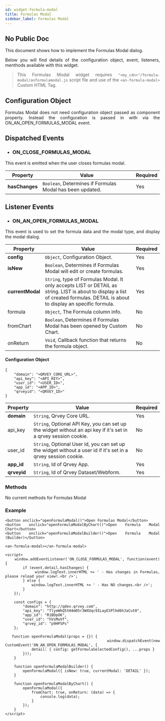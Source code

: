 ```yaml
---
id: widget-formula-modal
title: Formulas Modal
sidebar_label: Formulas Modal
---
```


## No Public Doc

<div style="text-align: justify">

This document shows how to implement the Formulas Modal dialog.

Below you will find details of the configuration object, event, listeners, menthods available with this widget.

> This Formulas Modal widget requires `"<my_cdn>"/formula-modal/anformulamodal.js` script file and use of the `<an-formula-modal>` Custom HTML Tag.



## Configuration Object

Formulas Modal does not need configuration object passed as component property. Instead the configuration is passed in with via the ON_AN_OPEN_FORMULAS_MODAL event.



## Dispatched Events

* ### ON\_CLOSE\_FORMULAS\_MODAL

This event is emitted when the user closes formulas modal.

| **Property** | **Value** | **Required** |
| --- | --- | --- |
| **hasChanges** | `Boolean`, Determines if Formulas Modal has been updated. | Yes |



## Listener Events

* ### ON\_AN\_OPEN\_FORMULAS\_MODAL

This event is used to set the formula data and the modal type, and display the modal dialog.

| **Property** | **Value** | **Required** |
| --- | --- | --- |
| **config** | `Object`, Configuration Object. | Yes |
| **isNew** | `Boolean`, Determines if Formulas Modal will edit or create formulas. | Yes |
| **currentModal** | `String`, type of Formulas Modal. It only accepts LIST or DETAIL as string. LIST is about to display a list of created formulas. DETAIL is about to display an specific formula. | Yes |
| formula | `Object`, The Formula column info. | No |
| fromChart | `Boolean`, Determines if Formulas Modal has been opened by Custom Chart. | No |
| onReturn | `Void`, Callback function that returns the formula object. | No |


#### Configuration Object
```
{
    "domain": "<QRVEY_CORE_URL>",
    "api_key": "<API_KEY>",
    "user_id": "<USER_ID>",
    "app_id": "<APP_ID>",
    "qrveyid": "<QRVEY_ID>"
}
```

| **Property** | **Value** | **Required** |
| --- | --- | --- |
| **domain** | `String`, Qrvey Core URL. | Yes |
| api_key | `String`, Optional API Key, you can set up the widget without an api key if it&#39;s set in a qrvey session cookie. | No |
| user_id | `String`, Optional User id, you can set up the widget without a user id if it&#39;s set in a qrvey session cookie. | No  |
| **app_id** | `String`, Id of Qrvey App. | Yes |
| **qrveyid** | `String`, Id of Qrvey Dataset/Webform. | Yes |


### Methods

No current methods for Formulas Modal



### Example

```
<button onclick="openFormulaModal()">Open Formulas Modal</button>
<button onclick="openFormulaModalByChart()">Open Formula Modal Chart</button>
<button onclick="openFormulaModalBuilder()">Open Formula Modal (Builder)</button>

<an-formula-modal></an-formula-modal>

<script>
    window.addEventListener('ON_CLOSE_FORMULAS_MODAL', function(event) {
        if (event.detail.hasChanges) {
            window.logText.innerHTML += ' - Has changes in Formulas, please reload your view!.<br />';
        } else {
            window.logText.innerHTML += ' - Has NO changes.<br />';
        }
    });

    const configs = {
        "domain": "http://qdev.qrvey.com",
        "api_key": "TlyeWkQ5tH4m05r3WXUqc9ILayESPlhd6hJaCut0",
        "app_id": "R1BDpOK",
        "user_id": "hVsMuVf",
        "qrvey_id": "p9HPSPs"
    };

   function openFormulaModal(props = {}) {
        window.dispatchEvent(new CustomEvent('ON_AN_OPEN_FORMULAS_MODAL', {
            detail: { config: getFormulaSelectedConfig(), ...props }
        }));
    }

    function openFormulaModalBuilder() {
        openFormulaModal({ isNew: true, currentModal: 'DETAIL' });
    }

    function openFormulaModalByChart() {
        openFormulaModal({
            fromChart: true, onReturn: (data) => {
                console.log(data);
            }
        });
    }
</script>
```
</div>